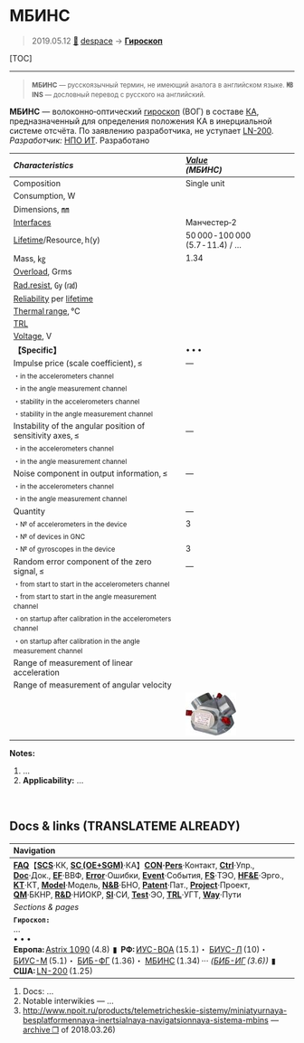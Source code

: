 # МБИНС
> 2019.05.12 [🚀](../index/index.md) [despace](index.md) → **[Гироскоп](iu.md)**

[TOC]

---

> <small>**МБИНС** — русскоязычный термин, не имеющий аналога в английском языке. **㎆INS** — дословный перевод с русского на английский.</small>

**МБИНС** — волоконно‑оптический [гироскоп](iu.md) (ВОГ) в составе [КА](sc.md), предназначенный для определения положения КА в инерциальной системе отсчёта. По заявлению разработчика, не уступает [LN-200](ln_200.md).  
*Разработчик:* [НПО ИТ](zz_npoit.md). Разработано

|*Characteristics*|*[Value](si.md)<br> (МБИНС)*|
|:--|:--|
|Composition|Single unit|
|Consumption, W| |
|Dimensions, ㎜| |
|[Interfaces](interface.md)|Манчестер‑2|
|[Lifetime](lifetime.md)/Resource, h(y)|50 000 ‑ 100 000 (5.7 ‑ 11.4) / …|
|Mass, ㎏|1.34|
|[Overload](vibration.md), Grms| |
|[Rad.resist](ion_rad.md), ㏉ (㎭)| |
|[Reliability](qm.md) per [lifetime](lifetime.md)| |
|[Thermal range](tcs.md), ℃| |
|[TRL](trl.md)| |
|[Voltage](voltage.md), V| |
|**【Specific】**|• • •|
|Impulse price (scale coefficient), ≤|—|
|<small>・in the accelerometers channel</small>| |
|<small>・in the angle measurement channel</small>| |
|<small>・stability in the accelerometers channel</small>| |
|<small>・stability in the angle measurement channel</small>| |
|Instability of the angular position of sensitivity axes, ≤|—|
|<small>・in the accelerometers channel</small>| |
|<small>・in the angle measurement channel</small>| |
|Noise component in output information, ≤|—|
|<small>・in the accelerometers channel</small>| |
|<small>・in the angle measurement channel</small>| |
|Quantity|—|
|<small>・№ of accelerometers in the device</small>|3|
|<small>・№ of devices in GNC</small>| |
|<small>・№ of gyroscopes in the device</small>|3|
|Random error component of the zero signal, ≤|—|
|<small>・from start to start in the accelerometers channel</small>| |
|<small>・from start to start in the angle measurement channel</small>| |
|<small>・on startup after calibration in the accelerometers channel</small>| |
|<small>・on startup after calibration in the angle measurement channel</small>| |
|Range of measurement of linear acceleration| |
|Range of measurement of angular velocity| |
| |[![](f/iu/m/mbins_pic1_thumb.jpg)](f/iu/m/mbins_pic1.png)|

**Notes:**

   1. …
   1. **Applicability:** …



<p style="page-break-after:always"> </p>

## Docs & links (TRANSLATEME ALREADY)
|Navigation|
|:--|
|**[FAQ](faq.md)**【**[SCS](scs.md)**·КК, **[SC (OE+SGM)](sc.md)**·КА】**[CON](contact.md)·[Pers](person.md)**·Контакт, **[Ctrl](control.md)**·Упр., **[Doc](doc.md)**·Док., **[EF](ef.md)**·ВВФ, **[Error](error.md)**·Ошибки, **[Event](event.md)**·События, **[FS](fs.md)**·ТЭО, **[HF&E](hfe.md)**·Эрго., **[KT](kt.md)**·КТ, **[Model](model.md)**·Модель, **[N&B](nnb.md)**·БНО, **[Patent](патент.md)**·Пат., **[Project](project.md)**·Проект, **[QM](qm.md)**·БКНР, **[R&D](rnd.md)**·НИОКР, **[SI](si.md)**·СИ, **[Test](test.md)**·ЭО, **[TRL](trl.md)**·УГТ, **[Way](way.md)**·Пути|
|*Sections & pages*|
|**`Гироскоп:`**<br> …<br>• • •<br> **Европа:** [Astrix 1090](astrix_1090.md) (4.8)  ▮  **РФ:** [ИУС-ВОА](ius_voa.md) (15.1)・ [БИУС-Л](bius_l.md) (10)・ [БИУС-М](bius_m.md) (5.1)・ [БИБ-ФГ](bib_fg.md) (1.36)・ [МБИНС](mbins.md) (1.34) ··· *([БИБ-ИГ](bib_ig.md) (3.6))*  ▮  **США:** [LN-200](ln_200.md) (1.25)|

   1. Docs: …
   1. Notable interwikies — …
   1. <http://www.npoit.ru/products/telemetricheskie-sistemy/miniatyurnaya-besplatformennaya-inertsialnaya-navigatsionnaya-sistema-mbins> — [archive ❐](f/iu/m/mbins_npoit_ru.djvu) of 2018.03.26)

